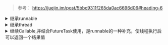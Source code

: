 > 参考： https://juejin.im/post/5bbc9311f265da0ac6696d06#heading-6

<details>
<summary>继承runnable</summary>

```java
public class NewThreadByRunnable {

    public static void main(String[] args) {
        Thread t = new Thread(new MyThread());
        t.start();
    }

    static class MyThread implements Runnable{

        @Override
        public void run() {
            System.out.println("Create thread by implement interface Runnable: "+Thread.currentThread().getName());
        }
    }
}
```

</details>


<details>
<summary>继承thread</summary>

```java
public class NewThreadByExtendThread {

    public static void main(String[] args) {
        Thread t = new MyThread();
        t.start();
    }

    static class MyThread extends Thread{
        public MyThread() {
            setName("MyThread");
        }

        @Override
        public void run() {
            System.out.println("Create thread by extend class Thread!! #"+Thread.currentThread().getName());
        }
    }
}
```

</details>


<details>
<summary>继续Callable,并结合FutureTask使用，是runnable的一种补充，使线程执行后可以返回一个结果值</summary>

```java
public class NewThreadByCallable {

    public static void main(String[] args) throws ExecutionException, InterruptedException {
        FutureTask<String> f = new FutureTask<String>(new MyThread());
        Thread t = new Thread(f, "txti");
        t.start();
        System.out.println(f.get());
    }

    static class MyThread implements Callable<String> {

        @Override
        public String call() throws Exception {
            System.out.println("Create Thread by Implements interface Callable!"+Thread.currentThread().getName());
            return "日照香炉生紫烟";
        }
    }
}
```

</details>
